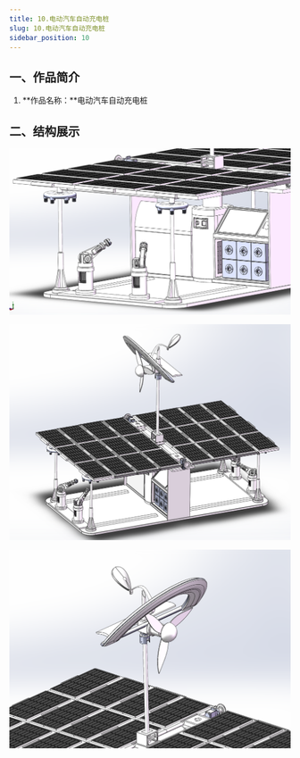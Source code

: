 ```yaml
---
title: 10.电动汽车自动充电桩
slug: 10.电动汽车自动充电桩
sidebar_position: 10
---
```




## 一、作品简介

1. **作品名称：**电动汽车自动充电桩

## 二、结构展示

![1](./img/10.电动汽车自动充电桩/1.png)

![2](./img/10.电动汽车自动充电桩/2.png)

![3](./img/10.电动汽车自动充电桩/3.png)
